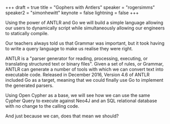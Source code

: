 +++
draft = true
title = "Gophers with Antlers"
speaker = "rogersimms"
speaker2 = "simonhewitt"
keynote = false
lightning = false
+++

Using the power of ANTLR and Go we will build a simple language allowing our users to dynamically script while simultaneously allowing our engineers to statically compile. 

Our teachers always told us that Grammar was important, but it took having to write a query language to make us realise they were right.

ANTLR is a "parser generator for reading, processing, executing, or translating structured text or binary files". Given a set of rules, or Grammar, ANTLR can generate a number of tools with which we can convert text into executable code. Released in December 2016, Version 4.6 of ANTLR included Go as a target, meaning that we could finally use Go to implement the generated parsers.

Using Open Cypher as a base, we will see how we can use the same Cypher Query to execute against Neo4J and an SQL relational database with no change to the calling code.

And just because we can, does that mean we should?